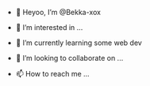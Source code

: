 - 👋 Heyoo, I’m @Bekka-xox

- 👀 I’m interested in ...
- 🌱 I’m currently learning some web dev 
- 💞️ I’m looking to collaborate on ...
- 📫 How to reach me ...


